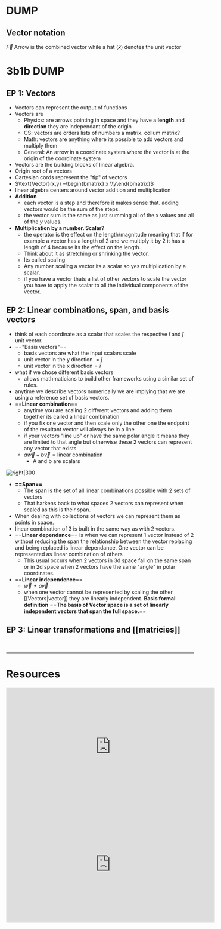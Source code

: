 &emsp;
&emsp;


#  DUMP

## Vector notation 

$\vec{F}$ Arrow is the combined vector while a hat $(\hat{x})$ denotes the unit vector

# 3b1b DUMP

## EP 1: Vectors
- Vectors can represent the output of functions 
- Vectors are
	- Physics: are arrows pointing in space and they have a **length** and **direction** they are independant of the origin
	- CS: vectors are orders lists of numbers a matrix. collum matrix?
	- Math: vectors are anything where its possible to add vectors and multiply them
	- General: An arrow in a coordinate system where the vector is at the origin of the coordinate system
- Vectors are the building blocks of linear algebra.
- Origin root of a vectors
- Cartesian cords represent the "tip" of vectors
-   $\text{Vector}(x,y) =\begin{bmatrix} x \\y\end{bmatrix}$
- linear algebra centers around vector addition and multiplication 
- **Addition**
	- each vector is a step and therefore it makes sense that. adding vectors would be the sum of the steps.
	- the vector sum is the same as just summing all of the x values and all of the $y$ values.
- **Multiplication by a number. Scalar?**
	- the operator is the effect on the length/magnitude meaning that if for example a vector has a length of 2 and we multiply it by 2 it has a length of 4 because its the effect on the length. 
	- Think about it as stretching or shrinking the vector.
	- Its called scaling 
	- Any number scaling a vector its a scalar so yes multiplication by a scalar.
	- if you have a vector thats a list of other vectors to scale the vector you have to apply the scalar to all the individual components of the vector.

## EP 2: Linear combinations, span, and basis vectors
-  think of each coordinate as a scalar that scales the respective $\hat{i}$ and $\hat{j}$ unit vector.
- =="Basis vectors"==
	- basis vectors are what the input scalars scale
	- $\text{unit vector in the y direction }= \hat{j}$
	- $\text{unit vector in the x direction}= \hat{i}$
- what if we chose different basis vectors
	- allows mathmaticians to build other frameworks using a similar set of rules.
- anytime we describe vectors numerically we are implying that we are using a reference set of basis vectors.
- ==**Linear combination**==
	- anytime you are scaling 2 different vectors and adding them together its called a linear combination
	- if you fix one vector and then scale only the other one the endpoint of the resultant vector will always be in a line
	- if your vectors "line up" or have the same polar angle it means they are limited to that angle but otherwise these 2 vectors can represent any vector that exists
	- $a\vec{w}+b\vec{v}=\text{linear combination}$
		- A and b are scalars

![right|300](https://i.imgur.com/qC6bwil.png)

- **==Span==**
	- The span is the set of all linear combinations possible with 2 sets of vectors
	- That harkens back to what spaces 2 vectors can represent when scaled as this is their span.
- When dealing with collections of vectors we can represent them as points in space.
- linear combination of 3 is built in the same way as with 2 vectors.
- ==**Linear dependance**== is when we can represent 1 vector instead of 2 without reducing the span the relationship between the vector replacing and being replaced is linear dependance. One vector can be represented as linear combination of others
	- This usual occurs when 2 vectors in 3d space fall on the same span or in 2d space when 2 vectors have the same "angle" in polar coordinates.
- ==**Linear independence**== 
	- $\vec{w}\neq a\vec{v}$
	- when one vector cannot be represented by scaling the other [[Vectors|vector]] they are linearly independent.
**Basis formal definition**
==**The basis of Vector space is a set of linearly independent vectors that span the full space.**==

## EP 3: Linear transformations and [[matricies]]






&emsp;
&emsp;

---
# Resources 
<iframe width="560" height="315" src="https://www.youtube.com/embed/fNk_zzaMoSs?si=2T9HyD7MNYrdAtlI" title="YouTube video player" frameborder="0" allow="accelerometer; autoplay; clipboard-write; encrypted-media; gyroscope; picture-in-picture; web-share" referrerpolicy="strict-origin-when-cross-origin" allowfullscreen></iframe>
<iframe width="560" height="315" src="https://www.youtube.com/embed/k7RM-ot2NWY?si=tT_GbTdc7-8Bz9VW" title="YouTube video player" frameborder="0" allow="accelerometer; autoplay; clipboard-write; encrypted-media; gyroscope; picture-in-picture; web-share" referrerpolicy="strict-origin-when-cross-origin" allowfullscreen></iframe>

